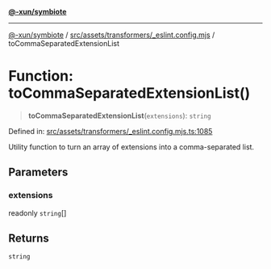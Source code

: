 [**@-xun/symbiote**](../../../../../README.md)

***

[@-xun/symbiote](../../../../../README.md) / [src/assets/transformers/\_eslint.config.mjs](../README.md) / toCommaSeparatedExtensionList

# Function: toCommaSeparatedExtensionList()

> **toCommaSeparatedExtensionList**(`extensions`): `string`

Defined in: [src/assets/transformers/\_eslint.config.mjs.ts:1085](https://github.com/Xunnamius/symbiote/blob/8c20d618d9f5aba2b98dbaa28f75ebe8791b6067/src/assets/transformers/_eslint.config.mjs.ts#L1085)

Utility function to turn an array of extensions into a comma-separated list.

## Parameters

### extensions

readonly `string`[]

## Returns

`string`
